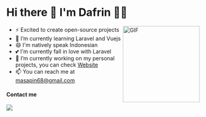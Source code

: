 <h1 style="center">
    Hi there 👋 I'm Dafrin 👨‍💻
</h1>


<img align="right" height="200" alt="GIF" src="https://c.tenor.com/t9AvWstVVlsAAAAd/chamber-valorant-valorant-chamber.gif" />

- ⚡ Excited to create open-source projects
- 🌱 I’m currently learning Laravel and Vuejs
- 😄 I'm natively speak Indonesian
- 💕 I'm currently fall in love with Laravel
- 🔭 I’m currently working on my personal projects, you can check <a href="https://degovan.com/">Website</a>
- 📫 You can reach me at masapin68@gmail.com




#### Contact me
  <a href="https://www.facebook.com/dafrin.maulana.98/" target="_blank">
    <img src="https://img.shields.io/badge/Facebook-1877F2?style=for-the-badge&logo=facebook&logoColor=white" />
  </a>
